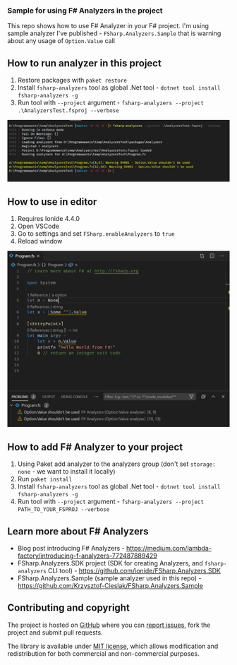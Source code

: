 ### Sample for using F# Analyzers in the project

This repo shows how to use F# Analyzer in your F# project. I'm using sample analyzer I've published - `FSharp.Analyzers.Sample` that is warning about any usage of `Option.Value` call

## How to run analyzer in this project

1. Restore packages with `paket restore`
2. Install `fsharp-analyzers` tool as global .Net tool - `dotnet tool install fsharp-analyzers -g`
3. Run tool with `--project` argument - `fsharp-analyzers --project .\AnalyzersTest.fsproj --verbose`

![](img/Sample.png)

## How to use in editor

1. Requires Ionide 4.4.0
2. Open VSCode
3. Go to settings and set `FSharp.enableAnalyzers` to `true`
4. Reload window

![](img/Sample-Code.png)

## How to add F# Analyzer to your project

1. Using Paket add analyzer to the analyzers group (don't set `storage: none` - we want to install it locally)
2. Run `paket install`
3. Install `fsharp-analyzers` tool as global .Net tool - `dotnet tool install fsharp-analyzers -g`
4. Run tool with `--project` argument - `fsharp-analyzers --project PATH_TO_YOUR_FSPROJ --verbose`

## Learn more about F# Analyzers

* Blog post introducing F# Analyzers - https://medium.com/lambda-factory/introducing-f-analyzers-772487889429
* FSharp.Analyzers.SDK project (SDK for creating Analyzers, and `fsharp-analyzers` CLI tool) - https://github.com/ionide/FSharp.Analyzers.SDK
* FSharp.Analyzers.Sample (sample analyzer used in this repo) - https://github.com/Krzysztof-Cieslak/FSharp.Analyzers.Sample


## Contributing and copyright

The project is hosted on [GitHub](https://github.com/Krzysztof-Cieslak/AnalyzersShowcase) where you can [report issues](https://github.com/Krzysztof-Cieslak/AnalyzersShowcase/issues), fork
the project and submit pull requests.

The library is available under [MIT license](https://github.com/Krzysztof-Cieslak/AnalyzersShowcase/blob/master/LICENSE.md), which allows modification and redistribution for both commercial and non-commercial purposes.
